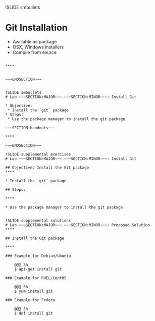 !SLIDE smbullets
# Git Installation

* Available as package
* OSX, Windows installers
* Compile from source

~~~SECTION:handouts~~~

****


~~~ENDSECTION~~~


!SLIDE smbullets
# Lab ~~~SECTION:MAJOR~~~.~~~SECTION:MINOR~~~: Install Git

* Objective:
 * Install the `git` package
* Steps:
 * Use the package manager to install the git package

~~~SECTION:handouts~~~

****

~~~ENDSECTION~~~

!SLIDE supplemental exercises
# Lab ~~~SECTION:MAJOR~~~.~~~SECTION:MINOR~~~: Install Git

## Objective: Install the Git package
****

* Install the `git` package

## Steps:

****

* Use the package manager to install the git package


!SLIDE supplemental solutions
# Lab ~~~SECTION:MAJOR~~~.~~~SECTION:MINOR~~~: Proposed Solution
****

## Install the Git package

****

### Example for Debian/Ubuntu

    @@@ Sh
    $ apt-get install git

### Example for RHEL/CentOS

    @@@ Sh
    $ yum install git

### Example for Fedora

    @@@ Sh
    $ dnf install git

